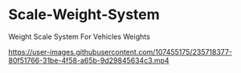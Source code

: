 # Scale-Weight-System
Weight Scale System For Vehicles  Weights


https://user-images.githubusercontent.com/107455175/235718377-80f51766-31be-4f58-a65b-9d29845634c3.mp4

